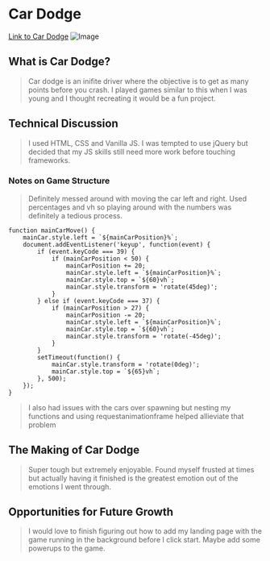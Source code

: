 # Car Dodge
[Link to Car Dodge](https://thatdudemitch.github.io/car-dodger/.)
![Image](https://github.com/thatdudemitch/car-dodger/blob/master/images/Gameplay.png)

## What is Car Dodge?

> Car dodge is an inifite driver where the objective is to get as many points before you crash. I played games similar to this when I was young and I thought recreating it would be a fun project.

## Technical Discussion

> I used HTML, CSS and Vanilla JS. I was tempted to use jQuery but decided that my JS skills still need more work before touching frameworks.

### Notes on Game Structure

> Definitely messed around with moving the car left and right. Used percentages and vh so playing around with the numbers was definitely a tedious process. 
```
function mainCarMove() {
    mainCar.style.left = `${mainCarPosition}%`;
    document.addEventListener('keyup', function(event) {
        if (event.keyCode === 39) {
            if (mainCarPosition < 50) {
                mainCarPosition += 20;
                mainCar.style.left = `${mainCarPosition}%`;
                mainCar.style.top = `${60}vh`;
                mainCar.style.transform = 'rotate(45deg)';
            }
        } else if (event.keyCode === 37) {
            if (mainCarPosition > 27) {
                mainCarPosition -= 20;
                mainCar.style.left = `${mainCarPosition}%`;
                mainCar.style.top = `${60}vh`;
                mainCar.style.transform = 'rotate(-45deg)';
            }
        }
        setTimeout(function() {
            mainCar.style.transform = 'rotate(0deg)';
            mainCar.style.top = `${65}vh`;
        }, 500);
    });
}
```

> I also had issues with the cars over spawning but nesting my functions and using requestanimationframe helped allieviate that problem

## The Making of Car Dodge

> Super tough but extremely enjoyable. Found myself frusted at times but actually having it finished is the greatest emotion out of the emotions I went through. 

## Opportunities for Future Growth

> I would love to finish figuring out how to add my landing page with the game running in the background before I click start. Maybe add some powerups to the game. 
